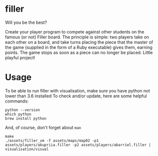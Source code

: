 # filler
Will you be the best?

Create your player program to compete against other students on the
famous (or not) Filler board. The principle is simple: two players take on each other on
a board, and take turns placing the piece that the master of the game (supplied in the
form of a Ruby executable) gives them, earning points. The game stops as soon as a
piece can no longer be placed. Little playful project!

# Usage

To be able to run filler with visualisation, make sure you have python not lower than 3.6 installed
To check and/or update, here are some helpful commands:

```
python --version
which python
brew install python
```

And, of course, don't forget about ```man```

```
make
./assets/filler_vm -f assets/maps/map02 -p1 assets/players/akupriia.filler -p2 assets/players/abarriel.filler | visualisation/visual
```
